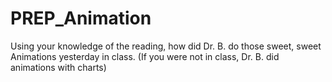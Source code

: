 # PREP_Animation
Using your knowledge of the reading, how did Dr. B. do those sweet, sweet Animations yesterday in class. (If you were not in class, Dr. B. did animations with charts)
